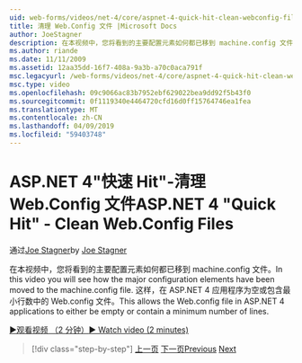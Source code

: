 ```yaml
---
uid: web-forms/videos/net-4/core/aspnet-4-quick-hit-clean-webconfig-files
title: 清理 Web.Config 文件 |Microsoft Docs
author: JoeStagner
description: 在本视频中，您将看到的主要配置元素如何都已移到 machine.config 文件。 这样，在 ASP.NET 4 应用程序的 Web.config 文件...
ms.author: riande
ms.date: 11/11/2009
ms.assetid: 12aa35dd-16f7-408a-9a3b-a70c0aca791f
msc.legacyurl: /web-forms/videos/net-4/core/aspnet-4-quick-hit-clean-webconfig-files
msc.type: video
ms.openlocfilehash: 09c9066ac83b7952ebf629022bea9dd92f5b43f0
ms.sourcegitcommit: 0f1119340e4464720cfd16d0ff15764746ea1fea
ms.translationtype: MT
ms.contentlocale: zh-CN
ms.lasthandoff: 04/09/2019
ms.locfileid: "59403748"
---
```

# <a name="aspnet-4-quick-hit---clean-webconfig-files"></a><span data-ttu-id="92791-104">ASP.NET 4"快速 Hit"-清理 Web.Config 文件</span><span class="sxs-lookup"><span data-stu-id="92791-104">ASP.NET 4 "Quick Hit" - Clean Web.Config Files</span></span>

<span data-ttu-id="92791-105">通过[Joe Stagner](https://github.com/JoeStagner)</span><span class="sxs-lookup"><span data-stu-id="92791-105">by [Joe Stagner](https://github.com/JoeStagner)</span></span>

<span data-ttu-id="92791-106">在本视频中，您将看到的主要配置元素如何都已移到 machine.config 文件。</span><span class="sxs-lookup"><span data-stu-id="92791-106">In this video you will see how the major configuration elements have been moved to the machine.config file.</span></span> <span data-ttu-id="92791-107">这样，在 ASP.NET 4 应用程序为空或包含最小行数中的 Web.config 文件。</span><span class="sxs-lookup"><span data-stu-id="92791-107">This allows the Web.config file in ASP.NET 4 applications to either be empty or contain a minimum number of lines.</span></span>

[<span data-ttu-id="92791-108">&#9654;观看视频 （2 分钟）</span><span class="sxs-lookup"><span data-stu-id="92791-108">&#9654; Watch video (2 minutes)</span></span>](https://channel9.msdn.com/Blogs/ASP-NET-Site-Videos/aspnet-4-quick-hit-clean-webconfig-files)

> [!div class="step-by-step"]
> <span data-ttu-id="92791-109">[上一页](aspnet-4-quick-hit-auto-start.md)
> [下一页](aspnet-4-quick-hit-predictable-client-ids.md)</span><span class="sxs-lookup"><span data-stu-id="92791-109">[Previous](aspnet-4-quick-hit-auto-start.md)
[Next](aspnet-4-quick-hit-predictable-client-ids.md)</span></span>
